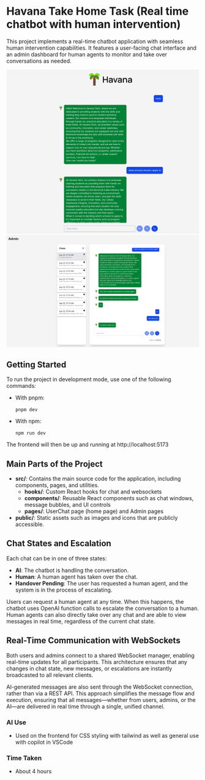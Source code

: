 # Havana Take Home Task (Real time chatbot with human intervention)

This project implements a real-time chatbot application with seamless human intervention capabilities. It features a user-facing chat interface and an admin dashboard for human agents to monitor and take over conversations as needed.

![Havana Chatbot Screenshot](https://github.com/ryanjansen/havana/blob/main/screenshot-user.png?raw=true)
![Admin Interface](https://github.com/ryanjansen/havana/blob/main/screenshot-admin.png?raw=true)

## Getting Started

To run the project in development mode, use one of the following commands:

-   With pnpm:
    ```
    pnpm dev
    ```
-   With npm:
    ```
    npm run dev
    ```

The frontend will then be up and running at http://localhost:5173

## Main Parts of the Project

-   **src/**: Contains the main source code for the application, including components, pages, and utilities.
    -   **hooks/**: Custom React hooks for chat and websockets
    -   **components/**: Reusable React components such as chat windows, message bubbles, and UI controls
    -   **pages/**: UserChat page (home page) and Admin pages
-   **public/**: Static assets such as images and icons that are publicly accessible.

## Chat States and Escalation

Each chat can be in one of three states:

-   **AI**: The chatbot is handling the conversation.
-   **Human**: A human agent has taken over the chat.
-   **Handover Pending**: The user has requested a human agent, and the system is in the process of escalating.

Users can request a human agent at any time. When this happens, the chatbot uses OpenAI function calls to escalate the conversation to a human. Human agents can also directly take over any chat and are able to view messages in real time, regardless of the current chat state.

## Real-Time Communication with WebSockets

Both users and admins connect to a shared WebSocket manager, enabling real-time updates for all participants. This architecture ensures that any changes in chat state, new messages, or escalations are instantly broadcasted to all relevant clients.

AI-generated messages are also sent through the WebSocket connection, rather than via a REST API. This approach simplifies the message flow and execution, ensuring that all messages—whether from users, admins, or the AI—are delivered in real time through a single, unified channel.

### AI Use

-   Used on the frontend for CSS styling with tailwind as well as general use with copilot in VSCode

### Time Taken

-   About 4 hours
